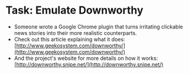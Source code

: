 Task: Emulate Downworthy
========================

* Someone wrote a Google Chrome plugin that turns irritating clickable news stories into their more realistic counterparts.
* Check out this article explaining what it does: [http://www.geekosystem.com/downworthy/](http://www.geekosystem.com/downworthy/)
* And the project's website for more details on how it works: [http://downworthy.snipe.net/](http://downworthy.snipe.net/)